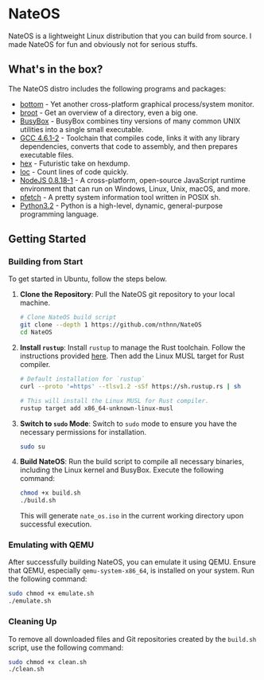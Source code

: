 # NateOS

NateOS is a lightweight Linux distribution that you can build from source. I made NateOS for fun and obviously not for serious stuffs.

## What's in the box?

The NateOS distro includes the following programs and packages:

- [bottom](https://github.com/ClementTsang/bottom) - Yet another cross-platform graphical process/system monitor.
- [broot](https://github.com/Canop/broot) - Get an overview of a directory, even a big one.
- [BusyBox](https://www.busybox.net/about.html) - BusyBox combines tiny versions of many common UNIX utilities into a single small executable.
- [GCC 4.6.1-2](https://gcc.gnu.org/) - Toolchain that compiles code, links it with any library dependencies, converts that code to assembly, and then prepares executable files.
- [hex](https://github.com/sitkevij/hex) - Futuristic take on hexdump.
- [loc](https://github.com/cgag/loc) - Count lines of code quickly.
- [NodeJS 0.8.18-1](https://nodejs.org/en) - A cross-platform, open-source JavaScript runtime environment that can run on Windows, Linux, Unix, macOS, and more.
- [pfetch](https://github.com/dylanaraps/pfetch) - A pretty system information tool written in POSIX sh.
- [Python3.2](https://www.python.org/) - Python is a high-level, dynamic, general-purpose programming language.

## Getting Started

### Building from Start

To get started in Ubuntu, follow the steps below.

1. **Clone the Repository**: Pull the NateOS git repository to your local machine.

    ```bash
    # Clone NateOS build script
    git clone --depth 1 https://github.com/nthnn/NateOS
    cd NateOS
    ```

2. **Install `rustup`**: Install `rustup` to manage the Rust toolchain. Follow the instructions provided [here](https://www.rust-lang.org/tools/install). Then add the Linux MUSL target for Rust compiler.

    ```bash
    # Default installation for `rustup`
    curl --proto '=https' --tlsv1.2 -sSf https://sh.rustup.rs | sh

    # This will install the Linux MUSL for Rust compiler.
    rustup target add x86_64-unknown-linux-musl
    ```

3. **Switch to `sudo` Mode**: Switch to `sudo` mode to ensure you have the necessary permissions for installation.

    ```bash
    sudo su
    ```

4. **Build NateOS**: Run the build script to compile all necessary binaries, including the Linux kernel and BusyBox. Execute the following command:

    ```bash
    chmod +x build.sh
    ./build.sh
    ```

    This will generate `nate_os.iso` in the current working directory upon successful execution.

### Emulating with QEMU

After successfully building NateOS, you can emulate it using QEMU. Ensure that QEMU, especially `qemu-system-x86_64`, is installed on your system. Run the following command:

```bash
sudo chmod +x emulate.sh
./emulate.sh
```

### Cleaning Up

To remove all downloaded files and Git repositories created by the `build.sh` script, use the following command:

```bash
sudo chmod +x clean.sh
./clean.sh
```
